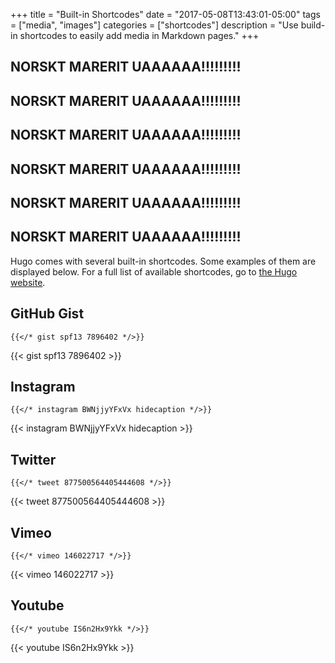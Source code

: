 +++
title = "Built-in Shortcodes"
date = "2017-05-08T13:43:01-05:00"
tags = ["media", "images"]
categories = ["shortcodes"]
description = "Use build-in shortcodes to easily add media in Markdown pages."
+++

## NORSKT MARERIT UAAAAAA!!!!!!!!!
## NORSKT MARERIT UAAAAAA!!!!!!!!!
## NORSKT MARERIT UAAAAAA!!!!!!!!!
## NORSKT MARERIT UAAAAAA!!!!!!!!!
## NORSKT MARERIT UAAAAAA!!!!!!!!!
## NORSKT MARERIT UAAAAAA!!!!!!!!!





Hugo comes with several built-in shortcodes. Some examples of them are
displayed below. For a full list of available shortcodes, go to [the Hugo
website](https://gohugo.io/content-management/shortcodes/).

<!--more-->

## GitHub Gist
```text
{{</* gist spf13 7896402 */>}}
```

{{< gist spf13 7896402 >}}

## Instagram
```text
{{</* instagram BWNjjyYFxVx hidecaption */>}}
```
{{< instagram BWNjjyYFxVx hidecaption >}}

## Twitter
```text
{{</* tweet 877500564405444608 */>}}
```
{{< tweet 877500564405444608 >}}

## Vimeo
```text
{{</* vimeo 146022717 */>}}
```
{{< vimeo 146022717 >}}

## Youtube
```text
{{</* youtube IS6n2Hx9Ykk */>}}
```
{{< youtube IS6n2Hx9Ykk >}}
